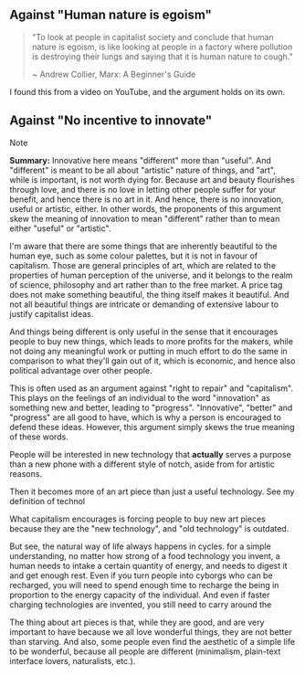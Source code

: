 ## Against "Human nature is egoism"
> "To look at people in capitalist society and conclude that human nature is egoism, is like looking at people in a factory where pollution is destroying their lungs and saying that it is human nature to cough."
> 
> ~ Andrew Collier, Marx: A Beginner's Guide

I found this from a video on YouTube, and the argument holds on its own.
## Against "No incentive to innovate"

> [!NOTE]
> **Summary:** Innovative here means "different" more than "useful". And "different" is meant to be all about "artistic" nature of things, and "art", while is important, is not worth dying for. Because art and beauty flourishes through love, and there is no love in letting other people suffer for your benefit, and hence there is no art in it. And hence, there is no innovation, useful or artistic, either. In other words, the proponents of this argument skew the meaning of innovation to mean "different" rather than to mean either "useful" or "artistic".
>
> I'm aware that there are some things that are inherently beautiful to the human eye, such as some colour palettes, but it is not in favour of capitalism. Those are general principles of art, which are related to the properties of human perception of the universe, and it belongs to the realm of science, philosophy and art rather than to the free market. A price tag does not make something beautiful, the thing itself makes it beautiful. And not all beautiful things are intricate or demanding of extensive labour to justify capitalist ideas.
> 
> And things being different is only useful in the sense that it encourages people to buy new things, which leads to more profits for the makers, while not doing any meaningful work or putting in much effort to do the same in comparison to what they'll gain out of it, which is economic, and hence also political advantage over other people.

This is often used as an argument against "right to repair" and "capitalism". This plays on the feelings of an individual to the word "innovation" as something new and better, leading to "progress". "Innovative", "better" and "progress" are all good to have, which is why a person is encouraged to defend these ideas. However, this argument simply skews the true meaning of these words.

People will be interested in new technology that **actually** serves a purpose than a new phone with a different style of notch, aside from for artistic reasons.

Then it becomes more of an art piece than just a useful technology. See my definition of technol

What capitalism encourages is forcing people to buy new art pieces because they are the "new technology", and "old technology" is outdated.

But see, the natural way of life always happens in cycles. for a simple understanding, no matter how strong of a food technology you invent, a human needs to intake a certain quantity of energy, and needs to digest it and get enough rest. Even if you turn people into cyborgs who can be recharged, you will need to spend enough time to recharge the being in proportion to the energy capacity of the individual. And even if faster charging technologies are invented, you still need to carry around the 

The thing about art pieces is that, while they are good, and are very important to have because we all love wonderful things, they are not better than starving. And also, some people even find the aesthetic of a simple life to be wonderful, because all people are different (minimalism, plain-text interface lovers, naturalists, etc.).